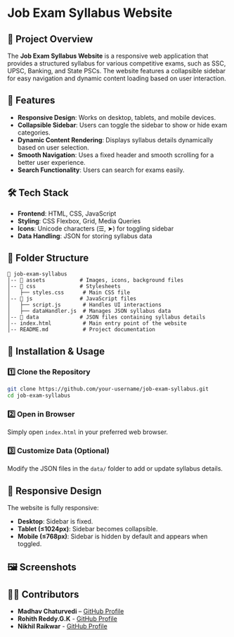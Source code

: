# Job Exam Syllabus Website

## 📌 Project Overview
The **Job Exam Syllabus Website** is a responsive web application that provides a structured syllabus for various competitive exams, such as SSC, UPSC, Banking, and State PSCs. The website features a collapsible sidebar for easy navigation and dynamic content loading based on user interaction.

## 🚀 Features
- **Responsive Design**: Works on desktop, tablets, and mobile devices.
- **Collapsible Sidebar**: Users can toggle the sidebar to show or hide exam categories.
- **Dynamic Content Rendering**: Displays syllabus details dynamically based on user selection.
- **Smooth Navigation**: Uses a fixed header and smooth scrolling for a better user experience.
- **Search Functionality**: Users can search for exams easily.

## 🛠️ Tech Stack
- **Frontend**: HTML, CSS, JavaScript
- **Styling**: CSS Flexbox, Grid, Media Queries
- **Icons**: Unicode characters (☰, ➤) for toggling sidebar
- **Data Handling**: JSON for storing syllabus data

## 📁 Folder Structure
```
📂 job-exam-syllabus
│-- 📂 assets           # Images, icons, background files
│-- 📂 css              # Stylesheets
│   ├── styles.css      # Main CSS file
│-- 📂 js               # JavaScript files
│   ├── script.js       # Handles UI interactions
│   ├── dataHandler.js  # Manages JSON syllabus data
│-- 📂 data             # JSON files containing syllabus details
│-- index.html          # Main entry point of the website
│-- README.md           # Project documentation
```

## 📜 Installation & Usage
### 1️⃣ Clone the Repository
```bash
git clone https://github.com/your-username/job-exam-syllabus.git
cd job-exam-syllabus
```

### 2️⃣ Open in Browser
Simply open `index.html` in your preferred web browser.

### 3️⃣ Customize Data (Optional)
Modify the JSON files in the `data/` folder to add or update syllabus details.

## 📱 Responsive Design
The website is fully responsive:
- **Desktop**: Sidebar is fixed.
- **Tablet (≤1024px)**: Sidebar becomes collapsible.
- **Mobile (≤768px)**: Sidebar is hidden by default and appears when toggled.

## 🖼 Screenshots


## 👨‍💻 Contributors
- **Madhav Chaturvedi** – [GitHub Profile](https://github.com/madhavxchaturvedi)
- **Rohith Reddy.G.K** - [GitHub Profile](https://github.com/RohithReddyGK)
- **Nikhil Raikwar** - [GitHub Profile](https://github.com/geek-nikhil)

